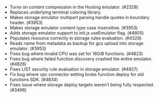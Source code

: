 - Turns on content compression in the Hosting emulator. (#2328)
- Replaces underlying terminal coloring library.
- Makes storage emulator multipart parsing handle quotes in boundary header. (#3953)
- Makes storage emulator content type case insensitive. (#3953)
- Adds storage emulator support to init.js useEmulator flag. (#4805)
- Populates resource correctly in storage rules evaluation. (#4329)
- Reads name from metadata as backup for gcs upload into storage emulator. (#3953)
- Fixes bug where invalid CPU was set for 16GiB functions. (#4823)
- Fixes bug where failed function discovery crashed the entire emulator. (#4826)
- Fixes LIST security rule evaluation in storage emulator. (#4827)
- Fix bug where vpc connector setting broke function deploy for old functions SDK. (#4834)
- Fixes issue where storage deploy targets weren't being fully respected. (#3496)
